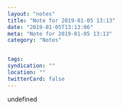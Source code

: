 ```yaml
---
layout: "notes"
title: "Note for 2019-01-05 13:13"
date: "2019-01-05T13:13:06"
meta: "Note for 2019-01-05 13:13"
category: "Notes"


tags:
syndication: ""
location: ""
twitterCard: false
---
```

undefined
